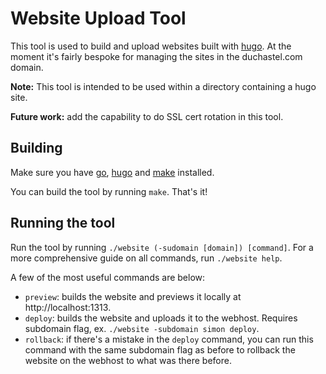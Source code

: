 # Website Upload Tool

This tool is used to build and upload websites built with [hugo](https://gohugo.io). At the moment it's fairly bespoke for managing the sites in the duchastel.com domain.

**Note:** This tool is intended to be used within a directory containing a hugo site.

**Future work:** add the capability to do SSL cert rotation in this tool.

## Building

Make sure you have [go](https://go.dev), [hugo](https://gohugo.io) and [make](https://www.gnu.org/software/make/manual/make.html) installed.

You can build the tool by running `make`. That's it!

## Running the tool

Run the tool by running `./website (-sudomain [domain]) [command]`. For a more comprehensive guide on all commands, run `./website help`.

A few of the most useful commands are below:

- `preview`: builds the website and previews it locally at http://localhost:1313.
- `deploy`: builds the website and uploads it to the webhost. Requires subdomain flag, ex. `./website -subdomain simon deploy`.
- `rollback`: if there's a mistake in the `deploy` command, you can run this command with the same subdomain flag as before to rollback the website on the webhost to what was there before.
